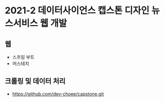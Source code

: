 # 2021-2 데이터사이언스 캡스톤 디자인 뉴스서비스 웹 개발

## 웹
- 스프링 부트
- 머스테치

## 크롤링 및 데이터 처리
- https://github.com/dev-choee/capstone.git
